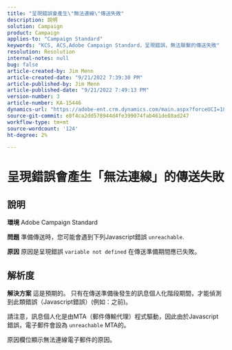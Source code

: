 ```yaml
---
title: "呈現錯誤會產生\"無法連線\"傳送失敗"
description: 說明
solution: Campaign
product: Campaign
applies-to: "Campaign Standard"
keywords: "KCS, ACS,Adobe Campaign Standard，呈現錯誤，無法聯繫的傳送失敗"
resolution: Resolution
internal-notes: null
bug: false
article-created-by: Jim Menn
article-created-date: "9/21/2022 7:39:30 PM"
article-published-by: Jim Menn
article-published-date: "9/21/2022 7:49:13 PM"
version-number: 3
article-number: KA-15446
dynamics-url: "https://adobe-ent.crm.dynamics.com/main.aspx?forceUCI=1&pagetype=entityrecord&etn=knowledgearticle&id=31bf9718-e539-ed11-9db1-0022480866ad"
source-git-commit: e8f4ca2dd578944d4fe399074fab461de88ad247
workflow-type: tm+mt
source-wordcount: '124'
ht-degree: 2%

---
```


# 呈現錯誤會產生「無法連線」的傳送失敗

## 說明


<b>環境</b>
Adobe Campaign Standard

<b>問題</b>
準備傳送時，您可能會遇到下列Javascript錯誤 `unreachable`.

<b>原因</b>
原因是呈現錯誤 `variable not defined` 在傳送準備期間應已失敗。


## 解析度


<b>解決方案</b>
這是預期的。 只有在傳送準備後發生的訊息個人化階段期間，才能偵測到此類錯誤（Javascript錯誤）(例如：之前)。

請注意，訊息個人化是由MTA（郵件傳輸代理）程式驅動，因此由於Javascript錯誤，電子郵件會設為 `unreachable` MTA的。

原因欄位顯示無法連線電子郵件的原因。
